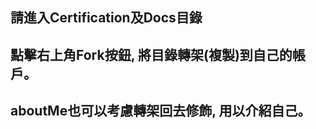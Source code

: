 ## 請進入**Certification**及**Docs**目錄
## 點擊右上角**Fork**按鈕, 將目錄轉架(複製)到自己的帳戶。
## **aboutMe**也可以考慮轉架回去修飾, 用以介紹自己。
